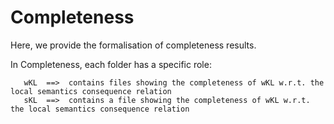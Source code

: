 # Completeness

Here, we provide the formalisation of completeness results.

In Completeness, each folder has a specific role:

       wKL  ==>  contains files showing the completeness of wKL w.r.t. the local semantics consequence relation
       sKL  ==>  contains a file showing the completeness of wKL w.r.t. the local semantics consequence relation
       
